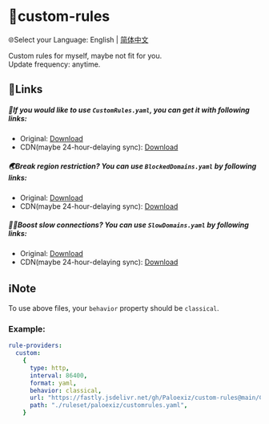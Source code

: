 # 📜custom-rules  
🌐Select your Language: English | [简体中文](README_CN.md)  
  
Custom rules for myself, maybe not fit for you.  
Update frequency: anytime.  
## 🔗Links  
##### 📜If you would like to use `CustomRules.yaml`, you can get it with following links:  
- Original: [Download](https://raw.githubusercontent.com/Paloexiz/custom-rules/main/Clash/CustomRules.yaml)  
- CDN(maybe 24-hour-delaying sync): [Download](https://fastly.jsdelivr.net/gh/Paloexiz/custom-rules@main/Clash/CustomRules.yaml)  
##### 🌏Break region restriction? You can use `BlockedDomains.yaml` by following links:  
- Original: [Download](https://raw.githubusercontent.com/Paloexiz/custom-rules/main/Common/Unlock/Clash/BlockedDomains.yaml)  
- CDN(maybe 24-hour-delaying sync): [Download](https://fastly.jsdelivr.net/gh/Paloexiz/custom-rules@main/Common/Unlock/Clash/BlockedDomains.yaml)  
##### ⛓️‍💥Boost slow connections? You can use `SlowDomains.yaml` by following links:  
- Original: [Download](https://raw.githubusercontent.com/Paloexiz/custom-rules/main/Common/Boost/Clash/SlowDomains.yaml)  
- CDN(maybe 24-hour-delaying sync): [Download](https://fastly.jsdelivr.net/gh/Paloexiz/custom-rules@main/Common/Boost/Clash/SlowDomains.yaml)  
## ℹ️Note  
To use above files, your `behavior` property should be `classical`.  
### Example:  
```yaml
rule-providers:
  custom:
    {
      type: http,
      interval: 86400,
      format: yaml,
      behavior: classical,
      url: "https://fastly.jsdelivr.net/gh/Paloexiz/custom-rules@main/Clash/CustomRules.yaml",
      path: "./ruleset/paloexiz/customrules.yaml",
    }
```
